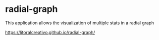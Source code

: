 # radial-graph
This application allows the visualization of multiple stats in a radial graph

https://litoralcreativo.github.io/radial-graph/
